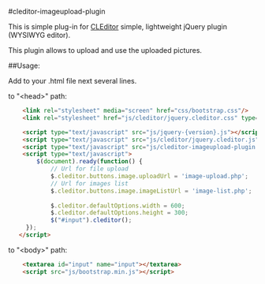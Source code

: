 #cleditor-imageupload-plugin

This is simple plug-in for [CLEditor](http://premiumsoftware.net/cleditor) simple, lightweight jQuery plugin (WYSIWYG editor). 

This plugin allows to upload and use the uploaded pictures.

##Usage:

Add to your .html file next several lines.

to "&lt;head&gt;" path:
```html
	<link rel="stylesheet" media="screen" href="css/bootstrap.css"/>	
	<link rel="stylesheet" href="js/cleditor/jquery.cleditor.css" type="text/css">

	<script type="text/javascript" src="js/jquery-{version}.js"></script>	
	<script type="text/javascript" src="js/cleditor/jquery.cleditor.js"></script>
	<script type="text/javascript" src="js/cleditor-imageupload-plugin.js"></script>
	<script type="text/javascript">
		$(document).ready(function() {
			// Url for file upload 
			$.cleditor.buttons.image.uploadUrl = 'image-upload.php';
			// Url for images list
			$.cleditor.buttons.image.imageListUrl = 'image-list.php';
	
			$.cleditor.defaultOptions.width = 600;
			$.cleditor.defaultOptions.height = 300;
			$("#input").cleditor();
     });
   </script>
```


to "&lt;body&gt;" path:	
```html
	<textarea id="input" name="input"></textarea>	
	<script src="js/bootstrap.min.js"></script>	
```	
	
